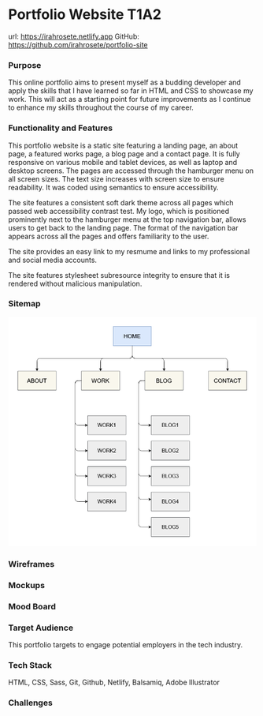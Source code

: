 # Portfolio Website T1A2

url: https://irahrosete.netlify.app
GitHub: https://github.com/irahrosete/portfolio-site

### Purpose
This online portfolio aims to present myself as a budding developer and apply the skills that I have learned so far in HTML and CSS to showcase my work. This will act as a starting point for future improvements as I continue to enhance my skills throughout the course of my career.

### Functionality and Features
This portfolio website is a static site featuring a landing page, an about page, a featured works page, a blog page and a contact page. It is fully responsive on various mobile and tablet devices, as well as laptop and desktop screens. The pages are accessed through the hamburger menu on all screen sizes. The text size increases with screen size to ensure readability. It was coded using semantics to ensure accessibility.

The site features a consistent soft dark theme across all pages which passed web accessibility contrast test. My logo, which is positioned prominently next to the hamburger menu at the top navigation bar, allows users to get back to the landing page. The format of the navigation bar appears across all the pages and offers familiarity to the user.

The site provides an easy link to my resmume and links to my professional and social media accounts.

The site features stylesheet subresource integrity to ensure that it is rendered without malicious manipulation.

### Sitemap
![Sitemap](/docs/sitemap.png)

### Wireframes

### Mockups

### Mood Board

### Target Audience
This portfolio targets to engage potential employers in the tech industry.

### Tech Stack
HTML, CSS, Sass, Git, Github, Netlify, Balsamiq, Adobe Illustrator

### Challenges